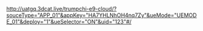 http://uatgq.3dcat.live/trumpchi-e9-cloud/?souceType="APP_01"&appKey="HA7YHLNhOH4nq7Zy"&ueMode="UEMODE_01"&deploy="1"&ueSelector="ON"&uid="123"#/
